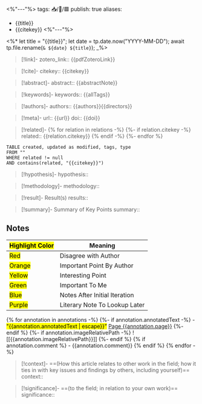 <%"---"%>
tags: 📥️/📜️/🟥️
publish: true
aliases: 
  - {{title}}
  - {{citekey}}
<%"---"%>

<%*
	let title = "{{title}}";
	let date = tp.date.now("YYYY-MM-DD");
	await tp.file.rename(`& ${date} ${title}`);
_%>

> [!link]-
> zotero_link:: {{pdfZoteroLink}}

> [!cite]-
> citekey:: {{citekey}}

> [!abstract]-
> abstract:: {{abstractNote}}

> [!keywords]-
> keywords:: {{allTags}}

> [!authors]-
> authors:: {{authors}}{{directors}}

> [!meta]-
> url:: {{url}}
> doi:: {{doi}}

> [!related]-
{% for relation in relations -%}
{%- if relation.citekey -%}
> related:: {{relation.citekey}}
{% endif -%}
{%- endfor %}

```dataview
TABLE created, updated as modified, tags, type
FROM ""
WHERE related != null
AND contains(related, "{{citekey}}")
```

> [!hypothesis]-
> hypothesis:: 

> [!methodology]- 
> methodology:: 

> [!result]- Result(s) 
> results::

> [!summary]- Summary of Key Points
> summary:: 

## Notes

| <mark class="hltr-grey">Highlight Color</mark> | Meaning                       |
| ---------------------------------------------- | ----------------------------- |
| <mark class="hltr-red">Red</mark>              | Disagree with Author          |
| <mark class="hltr-orange">Orange</mark>        | Important Point By Author     |
| <mark class="hltr-yellow">Yellow</mark>        | Interesting Point             |
| <mark class="hltr-green">Green</mark>          | Important To Me               |
| <mark class="hltr-blue">Blue</mark>            | Notes After Initial Iteration |
| <mark class="hltr-purple">Purple</mark>        | Literary Note To Lookup Later |

{% for annotation in annotations -%}
    {%- if annotation.annotatedText -%} 
		- <mark class="hltr-{{annotation.colorCategory | lower}}">"{{annotation.annotatedText | escape}}”</mark> [Page {{annotation.page}}](zotero://open-pdf/library/items/{{annotation.attachment.itemKey}}?page={{annotation.page}}&annotation={{annotation.id}})
    {%- endif %} 
    {%- if annotation.imageRelativePath -%}
    ![[{{annotation.imageRelativePath}}]] {%- endif %} 
{% if annotation.comment %} 
	- {{annotation.comment}} 
{% endif %} 
{% endfor -%}

> [!context]-
> ==(How this article relates to other work in the field; how it ties in with key issues and findings by others, including yourself)==
> context:: 

> [!significance]-
> ==(to the field; in relation to your own work)==
> significance:: 

